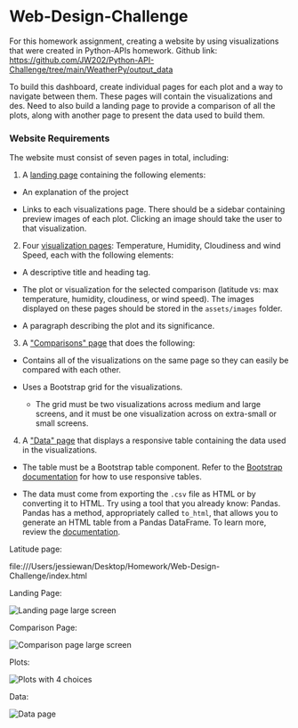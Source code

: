 # Web-Design-Challenge
For this homework assignment, creating a website by using visualizations that were created in Python-APIs homework. Github link: https://github.com/JW202/Python-API-Challenge/tree/main/WeatherPy/output_data

To build this dashboard, create individual pages for each plot and a way to navigate between them. These pages will contain the visualizations and des. Need to also build a landing page to provide a comparison of all the plots, along with another page to present the data used to build them.

### Website Requirements


The website must consist of seven pages in total, including:

1. A [landing page](#landing-page) containing the following elements:

  * An explanation of the project

  * Links to each visualizations page. There should be a sidebar containing preview images of each plot. Clicking an image should take the user to that visualization.

2. Four [visualization pages](#visualization-pages): Temperature, Humidity, Cloudiness and wind Speed, each with the following elements:

  * A descriptive title and heading tag.

  * The plot or visualization for the selected comparison (latitude vs: max temperature, humidity, cloudiness, or wind speed). The images displayed on these pages should be stored in the `assets/images` folder.

  * A paragraph describing the plot and its significance.

3. A ["Comparisons" page](#comparisons-page) that does the following:

  * Contains all of the visualizations on the same page so they can easily be compared with each other.

  * Uses a Bootstrap grid for the visualizations.

    * The grid must be two visualizations across medium and large screens, and it must be one visualization across on extra-small or small screens.

4. A ["Data" page](#data-page) that displays a responsive table containing the data used in the visualizations.

  * The table must be a Bootstrap table component. Refer to the [Bootstrap documentation](https://getbootstrap.com/docs/4.3/content/tables/#responsive-tables) for how to use responsive tables. 

  * The data must come from exporting the `.csv` file as HTML or by converting it to HTML. Try using a tool that you already know: Pandas. Pandas has a method, appropriately called `to_html`, that allows you to generate an HTML table from a Pandas DataFrame. To learn more, review the [documentation](https://pandas.pydata.org/pandas-docs/version/0.17.0/generated/pandas.DataFrame.to_html.html).

Latitude page:


file:///Users/jessiewan/Desktop/Homework/Web-Design-Challenge/index.html


Landing Page:

![Landing page large screen](landing.png)

Comparison Page:

![Comparison page large screen](comparison.png)

Plots:

![Plots with 4 choices](plots.png)

Data:

![Data page](data.png)

